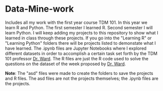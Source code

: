 # Data-Mine-work
Includes all my work with the first year course TDM 101. In this year we learn R and Python. The first semester I learned R. Second semester I will learn Python. I will keep adding my projects to this repository to show what I learned in class through these projects. If you go into the "Learning R" or "Learning Python" folders there will be projects listed to demonstate what I have learned. The .ipynb files are Jupyter Notebooks where I explored different datasets in order to accomplish a certain task set forth by the TDM 101 professor [Dr. Ward](https://the-examples-book.com/personal/mdw/cv). The R files are just the R code used to solve the questions on the dataset of the week proposed by [Dr. Ward](https://the-examples-book.com/personal/mdw/cv).

**Note**: The "asd" files were made to create the folders to save the projects and R files. The asd files are not the projects themselves; the .ipynb files are the projects.
